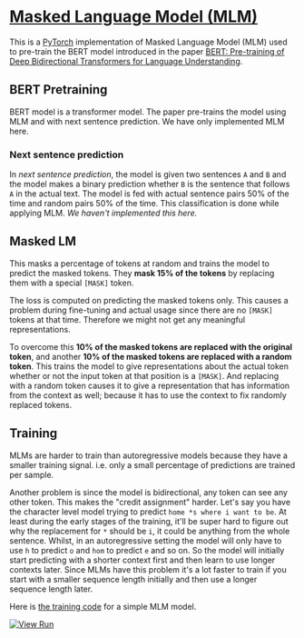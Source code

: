 # [Masked Language Model (MLM)](https://nn.labml.ai/transformers/mlm/index.html)

This is a [PyTorch](https://pytorch.org) implementation of Masked Language Model (MLM)
 used to pre-train the BERT model introduced in the paper
[BERT: Pre-training of Deep Bidirectional Transformers for Language Understanding](https://arxiv.org/abs/1810.04805).

## BERT Pretraining

BERT model is a transformer model.
The paper pre-trains the model using MLM and with next sentence prediction.
We have only implemented MLM here.

### Next sentence prediction

In *next sentence prediction*, the model is given two sentences `A` and `B` and the model
makes a binary prediction whether `B` is the sentence that follows `A` in the actual text.
The model is fed with actual sentence pairs 50% of the time and random pairs 50% of the time.
This classification is done while applying MLM. *We haven't implemented this here.*

## Masked LM

This masks a percentage of tokens at random and trains the model to predict
the masked tokens.
They **mask 15% of the tokens** by replacing them with a special `[MASK]` token.

The loss is computed on predicting the masked tokens only.
This causes a problem during fine-tuning and actual usage since there are no `[MASK]` tokens
 at that time.
Therefore we might not get any meaningful representations.

To overcome this **10% of the masked tokens are replaced with the original token**,
and another **10% of the masked tokens are replaced with a random token**.
This trains the model to give representations about the actual token whether or not the
input token at that position is a `[MASK]`.
And replacing with a random token causes it to
give a representation that has information from the context as well;
because it has to use the context to fix randomly replaced tokens.

## Training

MLMs are harder to train than autoregressive models because they have a smaller training signal.
i.e. only a small percentage of predictions are trained per sample.

Another problem is since the model is bidirectional, any token can see any other token.
This makes the "credit assignment" harder.
Let's say you have the character level model trying to predict `home *s where i want to be`.
At least during the early stages of the training, it'll be super hard to figure out why the
replacement for `*` should be `i`, it could be anything from the whole sentence.
Whilst, in an autoregressive setting the model will only have to use `h` to predict `o` and
`hom` to predict `e` and so on. So the model will initially start predicting with a shorter context first
and then learn to use longer contexts later.
Since MLMs have this problem it's a lot faster to train if you start with a smaller sequence length
initially and then use a longer sequence length later.

Here is [the training code](https://nn.labml.ai/transformers/mlm/experiment.html) for a simple MLM model.

[![View Run](https://img.shields.io/badge/labml-experiment-brightgreen)](https://app.labml.ai/run/3a6d22b6c67111ebb03d6764d13a38d1)
